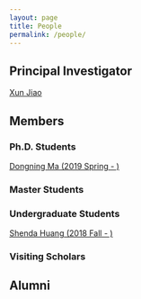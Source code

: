 ```yaml
---
layout: page
title: People
permalink: /people/
---
```

## Principal Investigator
[Xun Jiao]()

## Members
### Ph.D. Students
[Dongning Ma (2019 Spring - )](./dma)
### Master Students
### Undergraduate Students
[Shenda Huang (2018 Fall - )](./sdh)
### Visiting Scholars

## Alumni
